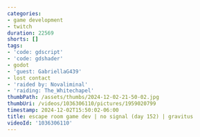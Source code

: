 ```yaml
---
categories:
- game development
- twitch
duration: 22569
shorts: []
tags:
- 'code: gdscript'
- 'code: gdshader'
- godot
- 'guest: GabriellaG439'
- lost contact
- 'raided by: Novaliminal'
- 'raiding: The_Whitechapel'
thumbPath: /assets/thumbs/2024-12-02-21-50-02.jpg
thumbUri: /videos/1036306110/pictures/1959020799
timestamp: 2024-12-02T15:50:02-06:00
title: escape room game dev | no signal (day 152) | gravitus
videoId: '1036306110'
---
```


